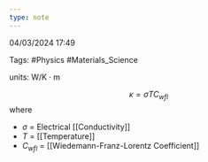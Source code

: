 ```yaml
---
type: note
---
```

04/03/2024 17:49

Tags: #Physics #Materials_Science 

units: $\text{W/K}\cdot \text{m}$

$$
\kappa=\sigma TC_{wfl}
$$
where
- $\sigma$ = Electrical [[Conductivity]]
- $T$ = [[Temperature]]
- $C_{wfl}$ = [[Wiedemann-Franz-Lorentz Coefficient]]